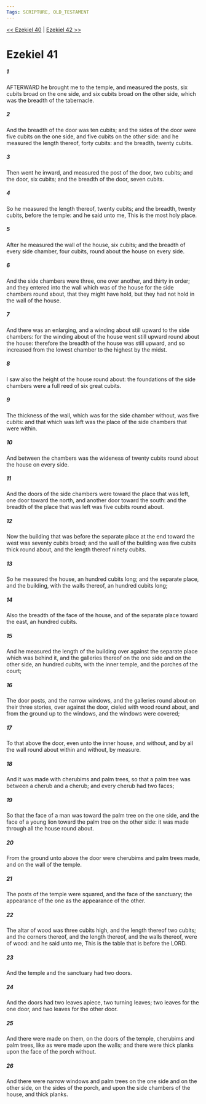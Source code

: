 ```yaml
---
Tags: SCRIPTURE, OLD_TESTAMENT
---
```


[<< Ezekiel 40](OLD_TESTAMENT/26_Ezekiel/Ezekiel_40.md) | [Ezekiel 42 >>](OLD_TESTAMENT/26_Ezekiel/Ezekiel_42.md)

# Ezekiel 41

##### 1

AFTERWARD he brought me to the temple, and measured the posts, six cubits broad on the one side, and six cubits broad on the other side, which was the breadth of the tabernacle.

##### 2

And the breadth of the door was ten cubits; and the sides of the door were five cubits on the one side, and five cubits on the other side: and he measured the length thereof, forty cubits: and the breadth, twenty cubits.

##### 3

Then went he inward, and measured the post of the door, two cubits; and the door, six cubits; and the breadth of the door, seven cubits.

##### 4

So he measured the length thereof, twenty cubits; and the breadth, twenty cubits, before the temple: and he said unto me, This is the most holy place.

##### 5

After he measured the wall of the house, six cubits; and the breadth of every side chamber, four cubits, round about the house on every side.

##### 6

And the side chambers were three, one over another, and thirty in order; and they entered into the wall which was of the house for the side chambers round about, that they might have hold, but they had not hold in the wall of the house.

##### 7

And there was an enlarging, and a winding about still upward to the side chambers: for the winding about of the house went still upward round about the house: therefore the breadth of the house was still upward, and so increased from the lowest chamber to the highest by the midst.

##### 8

I saw also the height of the house round about: the foundations of the side chambers were a full reed of six great cubits.

##### 9

The thickness of the wall, which was for the side chamber without, was five cubits: and that which was left was the place of the side chambers that were within.

##### 10

And between the chambers was the wideness of twenty cubits round about the house on every side.

##### 11

And the doors of the side chambers were toward the place that was left, one door toward the north, and another door toward the south: and the breadth of the place that was left was five cubits round about.

##### 12

Now the building that was before the separate place at the end toward the west was seventy cubits broad; and the wall of the building was five cubits thick round about, and the length thereof ninety cubits.

##### 13

So he measured the house, an hundred cubits long; and the separate place, and the building, with the walls thereof, an hundred cubits long;

##### 14

Also the breadth of the face of the house, and of the separate place toward the east, an hundred cubits.

##### 15

And he measured the length of the building over against the separate place which was behind it, and the galleries thereof on the one side and on the other side, an hundred cubits, with the inner temple, and the porches of the court;

##### 16

The door posts, and the narrow windows, and the galleries round about on their three stories, over against the door, cieled with wood round about, and from the ground up to the windows, and the windows were covered;

##### 17

To that above the door, even unto the inner house, and without, and by all the wall round about within and without, by measure.

##### 18

And it was made with cherubims and palm trees, so that a palm tree was between a cherub and a cherub; and every cherub had two faces;

##### 19

So that the face of a man was toward the palm tree on the one side, and the face of a young lion toward the palm tree on the other side: it was made through all the house round about.

##### 20

From the ground unto above the door were cherubims and palm trees made, and on the wall of the temple.

##### 21

The posts of the temple were squared, and the face of the sanctuary; the appearance of the one as the appearance of the other.

##### 22

The altar of wood was three cubits high, and the length thereof two cubits; and the corners thereof, and the length thereof, and the walls thereof, were of wood: and he said unto me, This is the table that is before the LORD.

##### 23

And the temple and the sanctuary had two doors.

##### 24

And the doors had two leaves apiece, two turning leaves; two leaves for the one door, and two leaves for the other door.

##### 25

And there were made on them, on the doors of the temple, cherubims and palm trees, like as were made upon the walls; and there were thick planks upon the face of the porch without.

##### 26

And there were narrow windows and palm trees on the one side and on the other side, on the sides of the porch, and upon the side chambers of the house, and thick planks.
